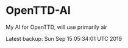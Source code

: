 # OpenTTD-AI
My AI for OpenTTD, will use primarily air

Latest backup: Sun Sep 15 05:34:01 UTC 2019
